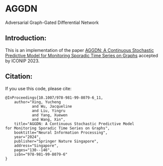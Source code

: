 # AGGDN
Adversarial Graph-Gated Differential Network

## Introduction: 
This is an implementation of the paper [
AGGDN: A Continuous Stochastic Predictive Model for Monitoring Sporadic Time Series on Graphs](https://link.springer.com/chapter/10.1007/978-981-99-8079-6_11) accepted by ICONIP 2023.



## Citation:
If you use this code, please cite:
```
@InProceedings{10.1007/978-981-99-8079-6_11,
    author="Xing, Yucheng
            and Wu, Jacqueline
            and Liu, Yingru
            and Yang, Xuewen
            and Wang, Xin",
    title="AGGDN: A Continuous Stochastic Predictive Model for Monitoring Sporadic Time Series on Graphs",
    booktitle="Neural Information Processing",
    year="2024",
    publisher="Springer Nature Singapore",
    address="Singapore",
    pages="130--146",
    isbn="978-981-99-8079-6"
}
```

